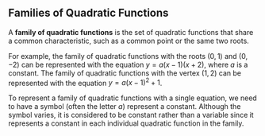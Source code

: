 Families of Quadratic Functions
-------

A **family of quadratic functions** is the set of quadratic functions that share a common characteristic, such as a common point or the same two roots.

For example, the family of quadratic functions with the roots $(0, 1)$ and $(0, -2)$ can be represented with the equation $y = a(x - 1)(x + 2)$, where $a$ is a constant. The family of quadratic functions with the vertex $(1, 2)$ can be represented with the equation $y = a(x - 1)^2 + 1$.

To represent a family of quadratic functions with a single equation, we need to have a symbol (often the letter $a$) represent a constant. Although the symbol varies, it is considered to be constant rather than a variable since it represents a constant in each individual quadratic function in the family.